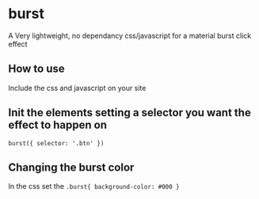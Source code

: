 # burst
A Very lightweight, no dependancy css/javascript for a material burst click effect

## How to use
Include the css and javascript on your site

## Init the elements setting a selector you want the effect to happen on
    
    burst({ selector: '.btn' })
    
## Changing the burst color
In the css set the `.burst{ background-color: #000 }`

